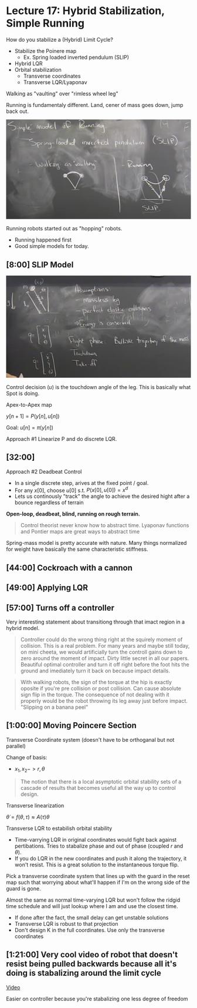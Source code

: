 # Lecture 17: Hybrid Stabilization, Simple Running

How do you stabilize a (Hybrid) Limit Cycle?
- Stabilize the Poinere map
    - Ex. Spring loaded inverted pendulum (SLIP)
- Hybrid LQR
- Orbital stabilization
    - Transverse coordinates
    - Transverse LQR/Lyaponav

Walking as "vaulting" over "rimless wheel leg"

Running is fundamentaly different. Land, cener of mass goes down, jump back out.

![slip](images/SLIP-model.png)

Running robots started out as "hopping" robots. 
- Running happened first
- Good simple models for today.

## [8:00] SLIP Model

![slip2](images/SLIP-model2.png)

Control decision ($u$) is the touchdown angle of the leg. This is basically what Spot is doing.

Apex-to-Apex map

$y[n+1]=P(y[n],u[n])$

Goal: $u[n] = \pi(y[n])$

Approach #1 Linearize P and do discrete LQR.

## [32:00]

Approach #2 Deadbeat Control
- In a single discrete step, arives at the fixed point / goal.
- For any $x[0]$, choose $u[0]$ s.t. $P(x[0],u[0]) = x^d$
- Lets us continously "track" the angle to achieve the desired hight after a bounce regardless of terrain

**Open-loop, deadbeat, blind, running on rough terrain.**

> Control theorist never know how to abstract time. Lyaponav functions and Pontier maps are great ways to abstract time

Spring-mass model is pretty accurate with nature. Many things normalized for weight have basically the same characteristic stiffness.

## [44:00] Cockroach with a cannon

## [49:00] Applying LQR

## [57:00] Turns off a controller

Very interesting statement about transitiong through that imact region in a hybrid model.

> Controller could do the wrong thing right at the squirely moment of collision. This is a real problem. For many years and maybe still today, on mini cheeta, we would artificially turn the controll gains down to zero around the moment of impact. Dirty little secret in all our papers. Beautiful optimal controller and turn it off right before the foot hits the ground and imediately turn it back on because impact details. 

> With walking robots, the sign of the torque at the hip is exactly oposite if you're pre collision or post collision. Can cause absolute sign flip in the torque. The consequence of not dealing with it properly would be the robot throwing its leg away just before impact. "Slipping on a banana peel"

## [1:00:00] Moving Poincere Section

Transverse Coordinate system (doesn't have to be orthoganal but not parallel)

Change of basis:
- $x_1,x_2->r,\theta$

> The notion that there is a local asymptotic orbital stability sets of a cascade of results that becomes useful all the way up to control design.

Transverse linearization

$\dot{\theta}=f(\theta,\tau)\approx A(\tau)\theta$

Transverse LQR to estabilish orbital stability
- Time-varrying LQR in original coordinates would fight back against pertibations. Tries to stabalize phase and out of phase (coupled $r$ and $\theta$). 
- If you do LQR in the new coordinates and push it along the trajectory, it won't resist. This is a great solution to the instantaneous torque flip.

Pick a transverse coordinate system that lines up with the guard in the reset map such that worrying about what'll happen if I'm on the wrong side of the guard is gone. 

Almost the same as normal time-varying LQR but won't follow the ridgid time schedule and will just lookup where I am and use the closest time.
- If done after the fact, the small delay can get unstable solutions
- Transverse LQR is robust to that projection
- Don't design K in the full coordinates. Use only the transverse coordinates

## [1:21:00] Very cool video of robot that doesn't resist being pulled backwards because all it's doing is stabalizing around the limit cycle

[Video](https://youtu.be/t6ES_4y1Auc?t=33)

Easier on controller because you're stabalizing one less degree of freedom